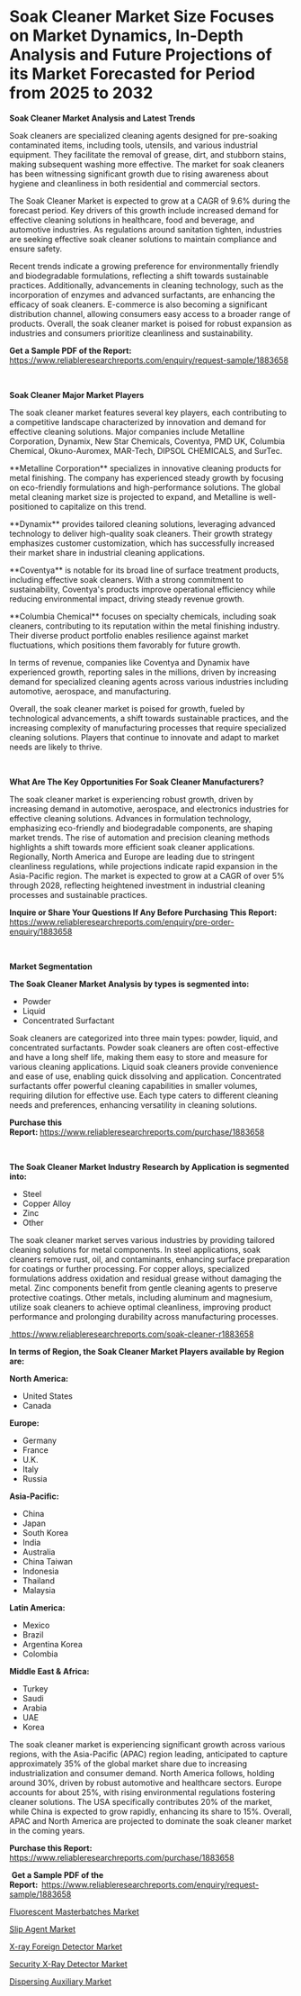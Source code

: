<p><h1>Soak Cleaner Market Size Focuses on Market Dynamics, In-Depth Analysis and Future Projections of its Market Forecasted for Period from 2025 to 2032</h1></p><p><strong>Soak Cleaner Market Analysis and Latest Trends</strong></p>
<p><p>Soak cleaners are specialized cleaning agents designed for pre-soaking contaminated items, including tools, utensils, and various industrial equipment. They facilitate the removal of grease, dirt, and stubborn stains, making subsequent washing more effective. The market for soak cleaners has been witnessing significant growth due to rising awareness about hygiene and cleanliness in both residential and commercial sectors.</p><p>The Soak Cleaner Market is expected to grow at a CAGR of 9.6% during the forecast period. Key drivers of this growth include increased demand for effective cleaning solutions in healthcare, food and beverage, and automotive industries. As regulations around sanitation tighten, industries are seeking effective soak cleaner solutions to maintain compliance and ensure safety.</p><p>Recent trends indicate a growing preference for environmentally friendly and biodegradable formulations, reflecting a shift towards sustainable practices. Additionally, advancements in cleaning technology, such as the incorporation of enzymes and advanced surfactants, are enhancing the efficacy of soak cleaners. E-commerce is also becoming a significant distribution channel, allowing consumers easy access to a broader range of products. Overall, the soak cleaner market is poised for robust expansion as industries and consumers prioritize cleanliness and sustainability.</p></p>
<p><strong>Get a Sample PDF of the Report:&nbsp;</strong> <a href="https://www.reliableresearchreports.com/enquiry/request-sample/1883658?utm_campaign=11&utm_medium=2&utm_source=Github&utm_content=ia&utm_term=31012025&utm_id=soak-cleaner">https://www.reliableresearchreports.com/enquiry/request-sample/1883658</a></p>
<p>&nbsp;</p>
<p><strong>Soak Cleaner Major Market Players</strong></p>
<p><p>The soak cleaner market features several key players, each contributing to a competitive landscape characterized by innovation and demand for effective cleaning solutions. Major companies include Metalline Corporation, Dynamix, New Star Chemicals, Coventya, PMD UK, Columbia Chemical, Okuno-Auromex, MAR-Tech, DIPSOL CHEMICALS, and SurTec.</p><p>**Metalline Corporation** specializes in innovative cleaning products for metal finishing. The company has experienced steady growth by focusing on eco-friendly formulations and high-performance solutions. The global metal cleaning market size is projected to expand, and Metalline is well-positioned to capitalize on this trend.</p><p>**Dynamix** provides tailored cleaning solutions, leveraging advanced technology to deliver high-quality soak cleaners. Their growth strategy emphasizes customer customization, which has successfully increased their market share in industrial cleaning applications.</p><p>**Coventya** is notable for its broad line of surface treatment products, including effective soak cleaners. With a strong commitment to sustainability, Coventya's products improve operational efficiency while reducing environmental impact, driving steady revenue growth.</p><p>**Columbia Chemical** focuses on specialty chemicals, including soak cleaners, contributing to its reputation within the metal finishing industry. Their diverse product portfolio enables resilience against market fluctuations, which positions them favorably for future growth.</p><p>In terms of revenue, companies like Coventya and Dynamix have experienced growth, reporting sales in the millions, driven by increasing demand for specialized cleaning agents across various industries including automotive, aerospace, and manufacturing.</p><p>Overall, the soak cleaner market is poised for growth, fueled by technological advancements, a shift towards sustainable practices, and the increasing complexity of manufacturing processes that require specialized cleaning solutions. Players that continue to innovate and adapt to market needs are likely to thrive.</p></p>
<p>&nbsp;</p>
<p><strong>What Are The Key Opportunities For Soak Cleaner Manufacturers?</strong></p>
<p><p>The soak cleaner market is experiencing robust growth, driven by increasing demand in automotive, aerospace, and electronics industries for effective cleaning solutions. Advances in formulation technology, emphasizing eco-friendly and biodegradable components, are shaping market trends. The rise of automation and precision cleaning methods highlights a shift towards more efficient soak cleaner applications. Regionally, North America and Europe are leading due to stringent cleanliness regulations, while projections indicate rapid expansion in the Asia-Pacific region. The market is expected to grow at a CAGR of over 5% through 2028, reflecting heightened investment in industrial cleaning processes and sustainable practices.</p></p>
<p><strong>Inquire or Share Your Questions If Any Before Purchasing This Report:</strong> <a href="https://www.reliableresearchreports.com/enquiry/pre-order-enquiry/1883658?utm_campaign=11&utm_medium=2&utm_source=Github&utm_content=ia&utm_term=31012025&utm_id=soak-cleaner">https://www.reliableresearchreports.com/enquiry/pre-order-enquiry/1883658</a></p>
<p>&nbsp;</p>
<p><strong>Market Segmentation</strong></p>
<p><strong>The Soak Cleaner Market Analysis by types is segmented into:</strong></p>
<p><ul><li>Powder</li><li>Liquid</li><li>Concentrated Surfactant</li></ul></p>
<p><p>Soak cleaners are categorized into three main types: powder, liquid, and concentrated surfactants. Powder soak cleaners are often cost-effective and have a long shelf life, making them easy to store and measure for various cleaning applications. Liquid soak cleaners provide convenience and ease of use, enabling quick dissolving and application. Concentrated surfactants offer powerful cleaning capabilities in smaller volumes, requiring dilution for effective use. Each type caters to different cleaning needs and preferences, enhancing versatility in cleaning solutions.</p></p>
<p><strong>Purchase this Report:&nbsp;</strong><a href="https://www.reliableresearchreports.com/purchase/1883658?utm_campaign=11&utm_medium=2&utm_source=Github&utm_content=ia&utm_term=31012025&utm_id=soak-cleaner">https://www.reliableresearchreports.com/purchase/1883658</a></p>
<p>&nbsp;</p>
<p><strong>The Soak Cleaner Market Industry Research by Application is segmented into:</strong></p>
<p><ul><li>Steel</li><li>Copper Alloy</li><li>Zinc</li><li>Other</li></ul></p>
<p><p>The soak cleaner market serves various industries by providing tailored cleaning solutions for metal components. In steel applications, soak cleaners remove rust, oil, and contaminants, enhancing surface preparation for coatings or further processing. For copper alloys, specialized formulations address oxidation and residual grease without damaging the metal. Zinc components benefit from gentle cleaning agents to preserve protective coatings. Other metals, including aluminum and magnesium, utilize soak cleaners to achieve optimal cleanliness, improving product performance and prolonging durability across manufacturing processes.</p></p>
<p><a href="https://www.reliableresearchreports.com/soak-cleaner-r1883658?utm_campaign=11&utm_medium=2&utm_source=Github&utm_content=ia&utm_term=31012025&utm_id=soak-cleaner">&nbsp;https://www.reliableresearchreports.com/soak-cleaner-r1883658</a></p>
<p><strong>In terms of Region, the Soak Cleaner Market Players available by Region are:</strong></p>
<p>
    <p> <strong> North America: </strong>
        <ul>
            <li>United States</li>
            <li>Canada</li>
        </ul>
        </p> 
    <p> <strong> Europe: </strong>
        <ul>
            <li>Germany</li>
            <li>France</li>
            <li>U.K.</li>
            <li>Italy</li>
            <li>Russia</li>
        </ul>
        </p> 
    <p> <strong> Asia-Pacific: </strong>
        <ul>
            <li>China</li>
            <li>Japan</li>
            <li>South Korea</li>
            <li>India</li>
            <li>Australia</li>
            <li>China Taiwan</li>
            <li>Indonesia</li>
            <li>Thailand</li>
            <li>Malaysia</li>
        </ul>
        </p> 
    <p> <strong> Latin America: </strong>
        <ul>
            <li>Mexico</li>
            <li>Brazil</li>
            <li>Argentina Korea</li>
            <li>Colombia</li>
        </ul>
        </p> 
    <p> <strong> Middle East & Africa: </strong>
        <ul>
            <li>Turkey</li>
            <li>Saudi</li>
            <li>Arabia</li>
            <li>UAE</li>
            <li>Korea</li>
        </ul>
    </p>
    </p>
<p><p>The soak cleaner market is experiencing significant growth across various regions, with the Asia-Pacific (APAC) region leading, anticipated to capture approximately 35% of the global market share due to increasing industrialization and consumer demand. North America follows, holding around 30%, driven by robust automotive and healthcare sectors. Europe accounts for about 25%, with rising environmental regulations fostering cleaner solutions. The USA specifically contributes 20% of the market, while China is expected to grow rapidly, enhancing its share to 15%. Overall, APAC and North America are projected to dominate the soak cleaner market in the coming years.</p></p>
<p><strong>Purchase this Report: </strong><a href="https://www.reliableresearchreports.com/purchase/1883658?utm_campaign=11&utm_medium=2&utm_source=Github&utm_content=ia&utm_term=31012025&utm_id=soak-cleaner">https://www.reliableresearchreports.com/purchase/1883658</a></p>
<p>&nbsp;<strong>Get a Sample PDF of the Report:&nbsp;&nbsp;</strong><a href="https://www.reliableresearchreports.com/enquiry/request-sample/1883658?utm_campaign=11&utm_medium=2&utm_source=Github&utm_content=ia&utm_term=31012025&utm_id=soak-cleaner">https://www.reliableresearchreports.com/enquiry/request-sample/1883658</a></p>
<p><strong></strong></p>
<p><p><a href="https://github.com/domoniqueluoma76/Market-Research-Report-List-1/blob/main/fluorescent-masterbatches-market.md?utm_campaign=11&utm_medium=2&utm_source=Github&utm_content=ia&utm_term=31012025&utm_id=soak-cleaner">Fluorescent Masterbatches Market</a></p><p><a href="https://github.com/leopardmicheal7019/Market-Research-Report-List-1/blob/main/slip-agent-market.md?utm_campaign=11&utm_medium=2&utm_source=Github&utm_content=ia&utm_term=31012025&utm_id=soak-cleaner">Slip Agent Market</a></p><p><a href="https://www.linkedin.com/pulse/complete-swot-analysis-x-ray-foreign-detector-market-industry-wnlmf?utm_campaign=11&utm_medium=2&utm_source=Github&utm_content=ia&utm_term=31012025&utm_id=soak-cleaner">X-ray Foreign Detector Market</a></p><p><a href="https://www.linkedin.com/pulse/revolutionizing-success-in-depth-review-theglobal-security-fmcef?utm_campaign=11&utm_medium=2&utm_source=Github&utm_content=ia&utm_term=31012025&utm_id=soak-cleaner">Security X-Ray Detector Market</a></p><p><a href="https://www.linkedin.com/pulse/in-depth-analysis-dispersing-auxiliary-market-growth-21iff?utm_campaign=11&utm_medium=2&utm_source=Github&utm_content=ia&utm_term=31012025&utm_id=soak-cleaner">Dispersing Auxiliary Market</a></p></p>
